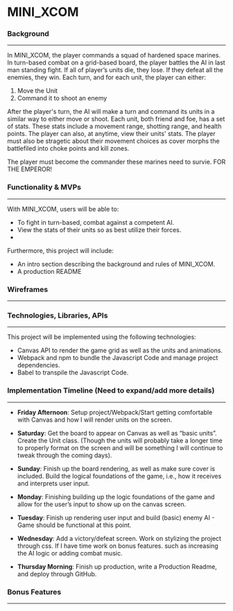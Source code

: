 # MINI_XCOM

### Background
-------
In MINI_XCOM, the player commands a squad of hardened space marines. In turn-based combat on a grid-based board, 
the player battles the AI in last man standing fight.  If all of player’s units die, they lose. If they defeat all the enemies, they win. Each turn, and for each
unit, the player can either:
  1) Move the Unit 
  2) Command it to shoot an enemy
 
After the player's turn, the AI will make a turn and command its units in a similar way to either move or shoot. Each unit, both friend and foe, has a set of stats. These stats include a movement range, shotting range, and health points. The player can also, at anytime, view their units' stats. The player must also be stragetic about their movement choices as cover morphs the battlefiled into choke points and kill zones.

The player must become the commander these marines need to survie. FOR THE EMPEROR!


### Functionality & MVPs
-------
With MINI_XCOM, users will be able to:
* To fight in turn-based, combat against a competent AI. 
* View the stats of their units so as best utilize their forces.
* 
Furthermore, this project will include: 
* An intro section describing the background and rules of MINI_XCOM.
* A production README

### Wireframes
------

### Technologies, Libraries, APIs
------
This project will be implemented using the following technologies: 
* Canvas API to render the game grid as well as the units and animations.
* Webpack and npm to bundle the Javascript Code and manage project dependencies.
* Babel to transpile the Javascript Code.

### Implementation Timeline (Need to expand/add more details)
------
* **Friday Afternoon**: Setup project/Webpack/Start getting comfortable with Canvas and how I will render units on the screen.

* **Saturday**: Get the board to appear on Canvas as well as “basic units”. 
Create the Unit class. (Though the units will probably take a longer time to properly format on the screen and will be something I will continue to tweak through the coming days).

* **Sunday**: Finish up the board rendering, as well as make sure cover is included. 
Build the logical foundations of the game, i.e., how it receives and interprets user input.

* **Monday**: Finishing building up the logic foundations of the game and allow for the user’s input to show up on the canvas screen.

* **Tuesday**: Finish up rendering user input and build (basic) enemy AI - Game should be functional at this point. 

* **Wednesday**: Add a victory/defeat screen. Work on stylizing the project through css. 
If I have time work on bonus features. such as increasing the AI logic or adding combat music.

* **Thursday Morning**: Finish up production, write a Production Readme, and deploy through GitHub.

### Bonus Features
------ 



